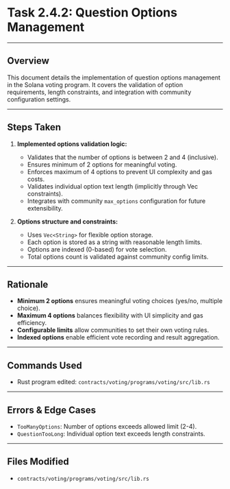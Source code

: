 # Task 2.4.2: Question Options Management

---

## Overview
This document details the implementation of question options management in the Solana voting program. It covers the validation of option requirements, length constraints, and integration with community configuration settings.

---

## Steps Taken
1. **Implemented options validation logic:**
    - Validates that the number of options is between 2 and 4 (inclusive).
    - Ensures minimum of 2 options for meaningful voting.
    - Enforces maximum of 4 options to prevent UI complexity and gas costs.
    - Validates individual option text length (implicitly through Vec<String> constraints).
    - Integrates with community `max_options` configuration for future extensibility.

2. **Options structure and constraints:**
    - Uses `Vec<String>` for flexible option storage.
    - Each option is stored as a string with reasonable length limits.
    - Options are indexed (0-based) for vote selection.
    - Total options count is validated against community config limits.

---

## Rationale
- **Minimum 2 options** ensures meaningful voting choices (yes/no, multiple choice).
- **Maximum 4 options** balances flexibility with UI simplicity and gas efficiency.
- **Configurable limits** allow communities to set their own voting rules.
- **Indexed options** enable efficient vote recording and result aggregation.

---

## Commands Used
- Rust program edited: `contracts/voting/programs/voting/src/lib.rs`

---

## Errors & Edge Cases
- `TooManyOptions`: Number of options exceeds allowed limit (2-4).
- `QuestionTooLong`: Individual option text exceeds length constraints.

---

## Files Modified
- `contracts/voting/programs/voting/src/lib.rs` 